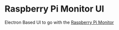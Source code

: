 # Raspberry Pi Monitor UI  
Electron Based UI to go with the [Raspberry Pi Monitor](https://github.com/beverts312/rpi-monitor)  
  